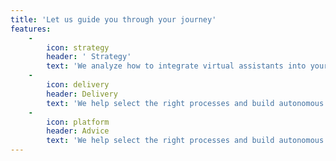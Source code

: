 ```yaml
---
title: 'Let us guide you through your journey'
features:
    -
        icon: strategy
        header: ' Strategy'
        text: 'We analyze how to integrate virtual assistants into your company.'
    -
        icon: delivery
        header: Delivery
        text: 'We help select the right processes and build autonomous virtual assistants.'
    -
        icon: platform
        header: Advice
        text: 'We help select the right processes and build autonomous virtual assistants.'
---
```


